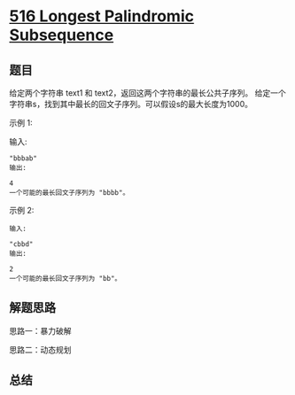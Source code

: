 # [516 Longest Palindromic Subsequence](https://leetcode-cn.com/problems/longest-palindromic-subsequence/)

## 题目

给定两个字符串 text1 和 text2，返回这两个字符串的最长公共子序列。
给定一个字符串s，找到其中最长的回文子序列。可以假设s的最大长度为1000。

示例 1:

输入:

```
"bbbab"
输出:

4
一个可能的最长回文子序列为 "bbbb"。
```

示例 2:

```
输入:

"cbbd"
输出:

2
一个可能的最长回文子序列为 "bb"。
```


## 解题思路


思路一：暴力破解

思路二：动态规划


## 总结